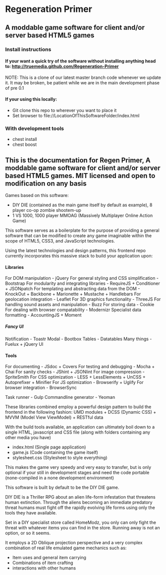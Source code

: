 # Regeneration Primer
## A moddable game software for client and/or server based HTML5 games

### Install instructions

#### If your want a quick try of the software without installing anything head to: http://truemedia.github.com/Regeneration-Primer
NOTE: This is a clone of our latest master branch code whenever we update it.
It may be broken, be patient while we are in the main development phase of pre 0.1

#### If your using this locally:
* Git clone this repo to wherever you want to place it 
* Set browser to file://LocationOfThisSoftwareFolder/index.html

### With development tools
* chest install
* chest boost

## This is the documentation for Regen Primer, A moddable game software for client and/or server based HTML5 games. MIT licensed and open to modification on any basis

Games based on this software:
- DIY DIE (contained as the main game itself by default as example), 8 player co-op zombie shootem-up
- 1 VS 1000, 1000 player MMOAG (Massively Multiplayer Online Action Game)

This software serves as a boilerplate  for the purpose of providing a general software that can be modified to create any game imaginable within the scope of HTML5, CSS3, and JavaScript technologies.

Using the latest technologies and design patterns, this frontend repo currently incorporates this massive stack to build your application upon:

#### Libraries
For DOM manipulation - jQuery
For general styling and CSS simplification - Bootstrap
For modularity and integrating libraries - RequireJS + Conditioner + JSONpatch
For templating and abstracting data from the DOM - KnockOut + Backbone + Marionette + Mustache + Handlebars
For geolocation integration - Leaflet
For 3D graphics functionality - ThreeJS
For handling sound assets and manipulation - Buzz
For storing data - Cookie
For dealing with browser compatability - Modernizr
Specialist data formatting - AccountingJS + Moment

##### Fancy UI
Notification - Toastr
Modal - Bootbox
Tables - Datatables
Many things - Fuelux + jQuery UI

#### Tools
For documenting - JSdoc + Covers
For testing and debugging - Mocha + Chai
For sanity checks - JShint + JSONlint
For image compression - SpriteSmith
For CSS optimization - LESS + LessElements + UnCSS + Autoprefixer + Minifier
For JS optimization - Browserify + Uglify
For browser integration - BrowserSync

Task runner - Gulp
Commandline generator - Yeoman

These libraries combined employ a powerful design pattern to build the frontend in the following fashion:
UMD modules + DCSS (Dynamic CSS) + MVVM (Model View ViewModel) + RESTful data

With the build tools available, an application can ultimately boil down to a single HTML, javascript and CSS file (along with folders containing any other media you have)

- index.html (Single page application)
- game.js (Code containing the game itself)
- stylesheet.css (Stylesheet to style everything)

This makes the game very speedy and very easy to transfer, but is only optional if your still in development stages and need the code portable (none-compiled in a none development environment)

This software is built by default to be the DIY DIE game.

DIY DIE is a Thriller RPG about an alien life-form infestation that threatens human extinction. Through the aliens becoming an immediate predatory threat humans must fight off the rapidly evolving life forms using only the tools they have available.

Set in a DIY specialist store called HomeModz, you only can only fight the threat with whatever items you can find in the store. Running away is not an option, or so it seems. 

It employs a 2D Oblique projection perspective and a very complex combination of real life emulated game mechanics such as:
- Item uses and general item carrying
- Combinations of item crafting
- interactions with other humans